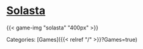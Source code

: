 # [Solasta](https://www.solasta-game.com/)

{{< game-img "solasta" "400px" >}}

Categories:
[Games]({{< relref "/" >}}?Games=true)